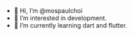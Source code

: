 - 👋 Hi, I’m @mospaulchoi
- 👀 I’m interested in development.
- 🌱 I’m currently learning dart and flutter.

<!---
mospaulchoi/mospaulchoi is a ✨ special ✨ repository because its `README.md` (this file) appears on your GitHub profile.
You can click the Preview link to take a look at your changes.
--->
